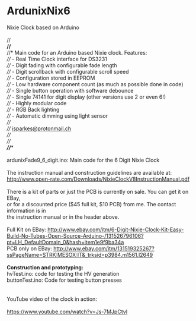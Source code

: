 # ArdunixNix6
Nixie Clock based on Arduino<br>
<br>
//**********************************************************************************<br>
//**********************************************************************************<br>
//* Main code for an Arduino based Nixie clock. Features:                          *<br>
//*  - Real Time Clock interface for DS3231                                        *<br>
//*  - Digit fading with configurable fade length                                  *<br>
//*  - Digit scrollback with configurable scroll speed                             *<br>
//*  - Configuration stored in EEPROM                                              *<br>
//*  - Low hardware component count (as much as possible done in code)             *<br>
//*  - Single button operation with software debounce                              *<br>
//*  - Single 74141 for digit display (other versions use 2 or even 6!)            *<br>
//*  - Highly modular code                                                         *<br>
//*  - RGB Back lighting                                                           *<br>
//*  - Automatic dimming using light sensor                                        *<br>
//*                                                                                *<br>
//*  isparkes@protonmail.ch                                                        *<br>
//*                                                                                *<br>
//**********************************************************************************<br>
//**********************************************************************************<br>
<br>
ardunixFade9_6_digit.ino: Main code for the 6 Digit Nixie Clock<br>
<br>
The instruction manual and construction guidelines are available at:<br>
    http://www.open-rate.com/Downloads/NixieClockV8InstructionManual.pdf<br>
<br>
There is a kit of parts or just the PCB is currently on sale. You can get it on EBay,<br>
or for a discounted price ($45 full kit, $10 PCB) from me. The contact information is in<br>
the instruction manual or in the header above.<br>
<br>
Full Kit on EBay: http://www.ebay.com/itm/6-Digit-Nixie-Clock-Kit-Easy-Build-No-Tubes-Open-Source-Arduino-/131526796106?pt=LH_DefaultDomain_0&hash=item1e9f9ba34a<br>
PCB only on EBay: http://www.ebay.com/itm/131519325267?ssPageName=STRK:MESOX:IT&_trksid=p3984.m1561.l2649<br>
<br>
<strong>Construction and prototyping:</strong><br>
hvTest.ino: code for testing the HV generation<br>
buttonTest.ino: Code for testing button presses<br>
<br>
<br>
YouTube video of the clock in action:<br>
<br>
    https://www.youtube.com/watch?v=Js-7MJpCtvI<br>
<br>
